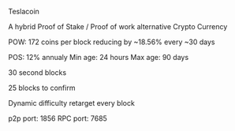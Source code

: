 Teslacoin 

A hybrid Proof of Stake / Proof of work alternative Crypto Currency

POW: 172 coins per block reducing by ~18.56% every ~30 days

POS: 12% annualy
     Min age: 24 hours
     Max age: 90 days

30 second blocks

25 blocks to confirm

Dynamic difficulty retarget every block

p2p port: 1856
RPC port: 7685


